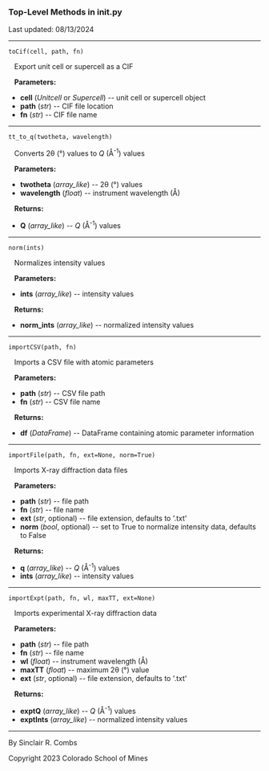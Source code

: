 ### Top-Level Methods in __init__.py

Last updated: 08/13/2024

---
`toCif(cell, path, fn)`

&nbsp;&nbsp; Export unit cell or supercell as a CIF

&nbsp;&nbsp; **Parameters:**

* **cell** (*Unitcell* or *Supercell*) -- unit cell or supercell object
* **path** (*str*) -- CIF file location
* **fn** (*str*) -- CIF file name

---
`tt_to_q(twotheta, wavelength)`

&nbsp;&nbsp; Converts 2θ (°) values to *Q* (Å<sup>-1</sup>) values

&nbsp;&nbsp; **Parameters:**

* **twotheta** (*array_like*) -- 2θ (°) values
* **wavelength** (*float*) -- instrument wavelength (Å)

&nbsp;&nbsp; **Returns:**

* **Q** (*array_like*) -- *Q* (Å<sup>-1</sup>) values

---
`norm(ints)`

&nbsp;&nbsp; Normalizes intensity values

&nbsp;&nbsp; **Parameters:**

* **ints** (*array_like*) -- intensity values

&nbsp;&nbsp; **Returns:**

* **norm_ints** (*array_like*) -- normalized intensity values

---
`importCSV(path, fn)`

&nbsp;&nbsp; Imports a CSV file with atomic parameters

&nbsp;&nbsp; **Parameters:**

* **path** (*str*) -- CSV file path
* **fn** (*str*) -- CSV file name

&nbsp;&nbsp; **Returns:**

* **df** (*DataFrame*) -- DataFrame containing atomic parameter information

---
`importFile(path, fn, ext=None, norm=True)`

&nbsp;&nbsp; Imports X-ray diffraction data files

&nbsp;&nbsp; **Parameters:**

* **path** (*str*) -- file path
* **fn** (*str*) -- file name
* **ext** (*str*, optional) -- file extension, defaults to '.txt'
* **norm** (*bool*, optional) -- set to True to normalize intensity data, defaults to False

&nbsp;&nbsp; **Returns:**

* **q** (*array_like*) -- *Q* (Å<sup>-1</sup>) values
* **ints** (*array_like*) -- intensity values

---
`importExpt(path, fn, wl, maxTT, ext=None)`

&nbsp;&nbsp; Imports experimental X-ray diffraction data

&nbsp;&nbsp; **Parameters:**

* **path** (*str*) -- file path
* **fn** (*str*) -- file name
* **wl** (*float*) -- instrument wavelength (Å)
* **maxTT** (*float*) -- maximum 2θ (°) value
* **ext** (*str*, optional) -- file extension, defaults to '.txt'

&nbsp;&nbsp; **Returns:**

* **exptQ** (*array_like*) -- *Q* (Å<sup>-1</sup>) values
* **exptInts** (*array_like*) -- normalized intensity values

---
By Sinclair R. Combs

Copyright 2023 Colorado School of Mines
